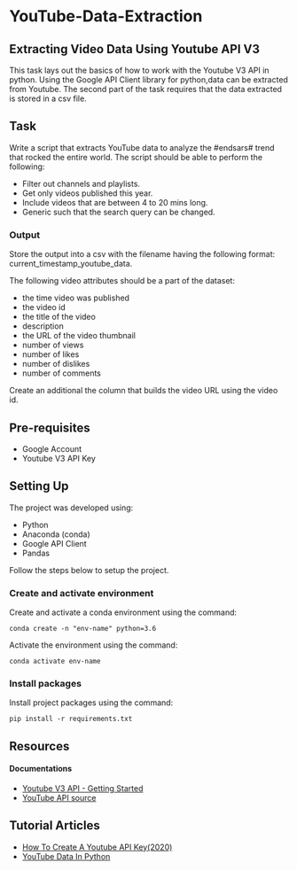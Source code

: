 # YouTube-Data-Extraction

## Extracting Video Data Using Youtube API V3

This task lays out the basics of how to work with the Youtube V3 API in python. Using the Google API Client library for python,data can be extracted from Youtube. The second part of the task requires that the data extracted is stored in a csv file.

## Task

Write a script that extracts YouTube data to analyze the #endsars# trend that rocked the entire world.
The script should be able to perform the following:

* Filter out channels and playlists.
* Get only videos published this year.
* Include videos that are between 4 to 20 mins long.
* Generic such that the search query can be changed.

### Output

Store the output into a csv with the filename having the following format: current_timestamp_youtube_data.

The following video attributes should be a part of the dataset:

* the time video was published
* the video id
* the title of the video
* description
* the URL of the video thumbnail
* number of views
* number of likes
* number of dislikes
* number of comments

Create an additional the column that builds the video URL using the video id.

## Pre-requisites

* Google Account
* Youtube V3 API Key  

## Setting Up

The project was developed using:

* Python
* Anaconda (conda)
* Google API Client
* Pandas

Follow the steps below to setup the project.
### Create and activate environment

Create and activate a conda environment using the command:
```
conda create -n "env-name" python=3.6
```
Activate the environment using the command:
```
conda activate env-name
```

### Install packages

Install project packages using the command:
```
pip install -r requirements.txt
```


## Resources

#### Documentations

* [Youtube V3 API - Getting Started](https://developers.google.com/youtube/v3/getting-started)
* [YouTube API source](https://developers.google.com/youtube/v3/getting-started)

## Tutorial Articles

* [How To Create A Youtube API Key(2020)](https://m.youtube.com/watch?v=VqML5F8hcRQ)
* [YouTube Data In Python](https://medium.com/greyatom/youtube-data-in-python-6147160c5833)
